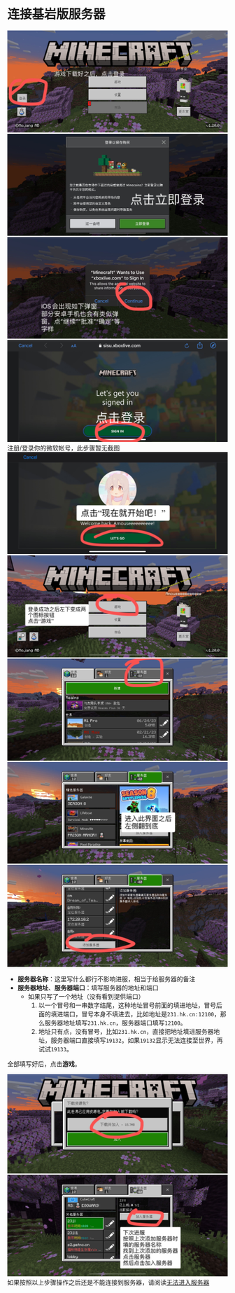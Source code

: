 # 连接基岩版服务器
![](../../../img/游戏下载好之后。点击登录.jpg)  
![](img/点击立即登录.jpg)  
![](img/会出现如下弹窗.jpg)  
![](img/点击登录.jpg)  
注册/登录你的微软帐号，此步骤暂无截图  
![](img/点击“现在就开始吧！”.jpg)  
![](img/登录成功之后左下变成两个图标按钮.jpg)  
![](img/点击服务器.jpg)  
![](img/进入此界面之后左侧翻到底.jpg)  
![](img/点击添加服务器.jpg)  

- **服务器名称**：这里写什么都行不影响进服，相当于给服务器的备注
- **服务器地址**、**服务器端口**：填写服务器的地址和端口
  - 如果只写了一个地址（没有看到提供端口）
    1. 以一个冒号和一串数字结尾，这种地址冒号前面的填进地址，冒号后面的填进端口，冒号本身不填进去，比如地址是`231.hk.cn:12100`，那么服务器地址填写`231.hk.cn`，服务器端口填写`12100`。
    2. 地址只有点，没有冒号，比如`231.hk.cn`，直接把地址填进服务器地址，服务器端口直接填写`19132`。如果`19132`显示无法连接至世界，再试试`19133`。

全部填写好后，点击**游戏**。

![](img/下载资源包？.jpg)  
![](img/下次进服.jpg)  
如果按照以上步骤操作之后还是不能连接到服务器，请阅读[无法进入服务器](minecraft/be/server/cannotconnect)  
